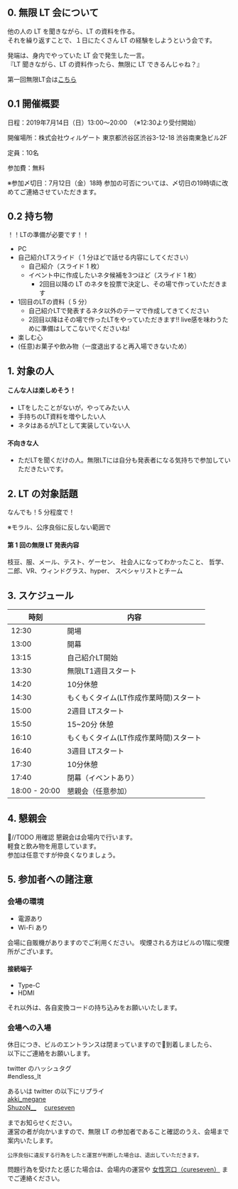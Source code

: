 ## 0. 無限 LT 会について

他の人の LT を聞きながら、LT の資料を作る。  
それを繰り返すことで、１日にたくさん LT の経験をしようという会です。

発端は、身内でやっていた LT 会で発生した一言。  
『LT 聞きながら、LT の資料作ったら、無限に LT できるんじゃね？』

第一回無限LT会は[こちら](https://oysters.connpass.com/event/129365/)  

## 0.1 開催概要
日程：2019年7月14日（日）13:00〜20:00　（※12:30より受付開始）

開催場所：株式会社ウィルゲート 東京都渋谷区渋谷3-12-18 渋谷南東急ビル2F

定員：10名

参加費：無料

※参加〆切日：7月12日（金）18時 参加の可否については、〆切日の19時頃に改めてご連絡させていただきます。

## 0.2 持ち物
！！LTの準備が必要です！！ 
 
- PC  
- 自己紹介LTスライド（ 1 分ほどで話せる内容にしてください）  
    - 自己紹介（スライド 1 枚）  
    - イベント中に作成したいネタ候補を3つほど（スライド 1 枚）  
        - 2回目以降の LT のネタを投票で決定し、その場で作っていただきます  
- 1回目のLTの資料（ 5 分）  
    - 自己紹介LTで発表するネタ以外のテーマで作成してきてください  
    - 2回目以降はその場で作ったLTをやっていただきます!! live感を味わうために準備はしてこないでくださいね!  
- 楽しむ心  
- (任意)お菓子や飲み物（一度退出すると再入場できないため）  

## 1. 対象の人

#### こんな人は楽しめそう！
- LTをしたことがないが，やってみたい人
- 手持ちのLT資料を増やしたい人
- ネタはあるがLTとして実装していない人

#### 不向きな人
- ただLTを聞くだけの人。無限LTには自分も発表者になる気持ちで参加していただきたいです。

## 2. LT の対象話題

なんでも！5 分程度で！

※モラル、公序良俗に反しない範囲で

#### 第 1 回の無限 LT 発表内容

枝豆、服、メール、テスト、ゲーセン、
社会人になってわかったこと、
哲学、二郎、VR、ウィンドグラス、hyper、
スペシャリストとチーム  


## 3. スケジュール
|時刻 | 内容|
|--- | --- |
|12:30 | 開場|
|13:00 | 開幕|
|13:15 | 自己紹介LT開始|
|13:30 | 無限LT1週目スタート|
|14:20 | 10分休憩|
|14:30 | もくもくタイム(LT作成作業時間)スタート|
|15:00 | 2週目 LTスタート|
|15:50 | 15~20分 休憩|
|16:10 | もくもくタイム(LT作成作業時間)スタート|
|16:40 | 3週目 LTスタート|
|17:30 | 10分休憩|
|17:40 | 閉幕（イベントあり）|
|18:00 - 20:00 | 懇親会（任意参加）|


## 4. 懇親会
//TODO 用確認
懇親会は会場内で行います。  
軽食と飲み物を用意しています。  
参加は任意ですが仲良くなりましょう。

## 5. 参加者への諸注意

### 会場の環境
- 電源あり
- Wi-Fi あり

会場に自販機がありますのでご利用ください。
喫煙される方はビルの1階に喫煙所がございます。  

#### 接続端子
- Type-C
- HDMI

それ以外は、各自変換コードの持ち込みをお願いいたします。

### 会場への入場

休日につき、ビルのエントランスは閉まっていますので到着しましたら、  
以下にご連絡をお願いします。

twitter のハッシュタグ  
 #endless_lt

あるいは twitter の以下にリプライ  
[akki_megane](https://twitter.com/akki_megane)  
[ShuzoN__](https://twitter.com/ShuzoN__)　  
[cureseven](https://twitter.com/cureseven)  


までお知らせください。  
運営の者が向かいますので、無限 LT の参加者であること確認のうえ、会場まで案内いたします。

```
公序良俗に違反する行為をしたと運営が判断した場合は、退出していただきます。
```
問題行為を受けたと感じた場合は、会場内の運営や [女性窓口（cureseven）](https://twitter.com/cureseven) までご連絡ください。